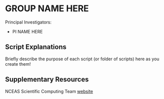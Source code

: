 # GROUP NAME HERE

Principal Investigators:
- PI NAME HERE

## Script Explanations

Briefly describe the purpose of each script (or folder of scripts) here as you create them!

## Supplementary Resources

NCEAS Scientific Computing Team [website](https://lter.github.io/scicomp/)
